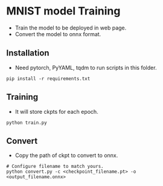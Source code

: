 # MNIST model Training

- Train the model to be deployed in web page.
- Convert the model to onnx format.

## Installation

- Need pytorch, PyYAML, tqdm to run scripts in this folder.

```
pip install -r requirements.txt
```

## Training

- It will store ckpts for each epoch.

```
python train.py
```

## Convert

- Copy the path of ckpt to convert to onnx.

```
# Configure filename to match yours.
python convert.py -c <checkpoint_filename.pt> -o <output_filename.onnx>
```
